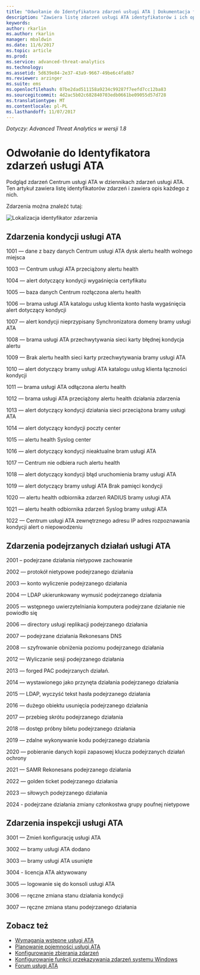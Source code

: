 ```yaml
---
title: "Odwołanie do Identyfikatora zdarzeń usługi ATA | Dokumentacja firmy Microsoft"
description: "Zawiera listę zdarzeń usługi ATA identyfikatorów i ich opisy."
keywords: 
author: rkarlin
ms.author: rkarlin
manager: mbaldwin
ms.date: 11/6/2017
ms.topic: article
ms.prod: 
ms.service: advanced-threat-analytics
ms.technology: 
ms.assetid: 5d639e84-2e37-43a9-9667-49be6c4fa8b7
ms.reviewer: arzinger
ms.suite: ems
ms.openlocfilehash: 07be2dad511158a9234c99287f7eefd7cc12ba83
ms.sourcegitcommit: 4d2ac5b02c682840703edb0661be09055d57d728
ms.translationtype: MT
ms.contentlocale: pl-PL
ms.lasthandoff: 11/07/2017
---
```

*Dotyczy: Advanced Threat Analytics w wersji 1.8*


# <a name="ata-event-id-reference"></a>Odwołanie do Identyfikatora zdarzeń usługi ATA

Podgląd zdarzeń Centrum usługi ATA w dziennikach zdarzeń usługi ATA. Ten artykuł zawiera listę identyfikatorów zdarzeń i zawiera opis każdego z nich.

Zdarzenia można znaleźć tutaj:

![Lokalizacja identyfikator zdarzenia](./media/event-id-location.png)

## <a name="ata-health-events"></a>Zdarzenia kondycji usługi ATA

1001 — dane z bazy danych Centrum usługi ATA dysk alertu health wolnego miejsca 

1003 — Centrum usługi ATA przeciążony alertu health 

1004 — alert dotyczący kondycji wygaśnięcia certyfikatu 

1005 — baza danych Centrum rozłączona alertu health 

1006 — brama usługi ATA katalogu usług klienta konto hasła wygaśnięcia alert dotyczący kondycji 

1007 — alert kondycji nieprzypisany Synchronizatora domeny bramy usługi ATA 

1008 — brama usługi ATA przechwytywania sieci karty błędnej kondycja alertu 

1009 — Brak alertu health sieci karty przechwytywania bramy usługi ATA 

1010 — alert dotyczący bramy usługi ATA katalogu usług klienta łączności kondycji 

1011 — brama usługi ATA odłączona alertu health 

1012 — brama usługi ATA przeciążony alertu health działania zdarzenia 

1013 — alert dotyczący kondycji działania sieci przeciążona bramy usługi ATA 

1014 — alert dotyczący kondycji poczty center 

1015 — alertu health Syslog center 

1016 — alert dotyczący kondycji nieaktualne bram usługi ATA 

1017 — Centrum nie odbiera ruch alertu health 

1018 — alert dotyczący kondycji błąd uruchomienia bramy usługi ATA 

1019 — alert dotyczący bramy usługi ATA Brak pamięci kondycji 

1020 — alertu health odbiornika zdarzeń RADIUS bramy usługi ATA 

1021 — alertu health odbiornika zdarzeń Syslog bramy usługi ATA 

1022 — Centrum usługi ATA zewnętrznego adresu IP adres rozpoznawania kondycji alert o niepowodzeniu 
 
## <a name="ata-suspicious-activity-events"></a>Zdarzenia podejrzanych działań usługi ATA

2001 – podejrzane działania nietypowe zachowanie 

2002 — protokół nietypowe podejrzanego działania 

2003 — konto wyliczenie podejrzanego działania 

2004 — LDAP ukierunkowany wymusić podejrzanego działania 

2005 — wstępnego uwierzytelniania komputera podejrzane działanie nie powiodło się 

2006 — directory usługi replikacji podejrzanego działania 

2007 — podejrzane działania Rekonesans DNS 

2008 — szyfrowanie obniżenia poziomu podejrzanego działania 

2012 — Wyliczanie sesji podejrzanego działania 

2013 — forged PAC podejrzanych działań. 

2014 — wystawionego jako przynęta działania podejrzanego działania 

2015 — LDAP, wyczyść tekst hasła podejrzanego działania 

2016 — dużego obiektu usunięcia podejrzanego działania 

2017 — przebieg skrótu podejrzanego działania 

2018 — dostęp próbny biletu podejrzanego działania 

2019 — zdalne wykonywanie kodu podejrzanego działania 

2020 — pobieranie danych kopii zapasowej klucza podejrzanych działań ochrony 

2021 — SAMR Rekonesans podejrzanego działania 

2022 — golden ticket podejrzanego działania 

2023 — siłowych podejrzanego działania 

2024 - podejrzane działania zmiany członkostwa grupy poufnej nietypowe  

## <a name="ata-auditing-events"></a>Zdarzenia inspekcji usługi ATA

3001 — Zmień konfigurację usługi ATA 

3002 — bramy usługi ATA dodano

3003 — bramy usługi ATA usunięte

3004 - licencja ATA aktywowany

3005 — logowanie się do konsoli usługi ATA

3006 — ręczne zmiana stanu działania kondycji 

3007 — ręczne zmiana stanu podejrzanego działania 


## <a name="see-also"></a>Zobacz też
- [Wymagania wstępne usługi ATA](ata-prerequisites.md)
- [Planowanie pojemności usługi ATA](ata-capacity-planning.md)
- [Konfigurowanie zbierania zdarzeń](configure-event-collection.md)
- [Konfigurowanie funkcji przekazywania zdarzeń systemu Windows](configure-event-collection.md#configuring-windows-event-forwarding)
- [Forum usługi ATA](https://social.technet.microsoft.com/Forums/security/home?forum=mata)
